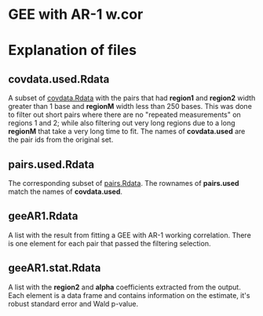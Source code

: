 GEE with AR-1 w.cor
========================

# Explanation of files

## covdata.used.Rdata

A subset of [covdata.Rdata](../covdata.Rdata) with the pairs that had __region1__ and __region2__ width greater than 1 base and __regionM__ width less than 250 bases. This was done to filter out short pairs where there are no "repeated measurements" on regions 1 and 2; while also filtering out very long regions due to a long __regionM__ that take a very long time to fit. The names of __covdata.used__ are the pair ids from the original set.

## pairs.used.Rdata

The corresponding subset of [pairs.Rdata](../pairs.Rdata). The rownames of __pairs.used__ match the names of __covdata.used__.

## geeAR1.Rdata

A list with the result from fitting a GEE with AR-1 working correlation. There is one element for each pair that passed the filtering selection.

## geeAR1.stat.Rdata

A list with the __region2__ and __alpha__ coefficients extracted from the output. Each element is a data frame and contains information on the estimate, it's robust standard error and Wald p-value.


